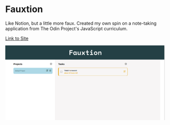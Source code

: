 # Fauxtion
Like Notion, but a little more faux. 
Created my own spin on a note-taking application from The Odin Project's JavaScript curriculum.


[Link to Site](https://fauxtion.netlify.app/)

<img src="./logo.png">
